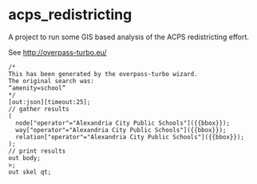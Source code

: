 # acps_redistricting

A project to run some GIS based analysis of the ACPS redistricting effort.

See http://overpass-turbo.eu/

```
/*
This has been generated by the overpass-turbo wizard.
The original search was:
“amenity=school”
*/
[out:json][timeout:25];
// gather results
(
  node["operator"="Alexandria City Public Schools"]({{bbox}});
  way["operator"="Alexandria City Public Schools"]({{bbox}});
  relation["operator"="Alexandria City Public Schools"]({{bbox}});
);
// print results
out body;
>;
out skel qt;
```
